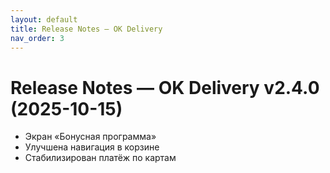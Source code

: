 ```yaml
---
layout: default
title: Release Notes — OK Delivery
nav_order: 3
---
```

# Release Notes — OK Delivery v2.4.0 (2025-10-15)
- Экран «Бонусная программа»
- Улучшена навигация в корзине
- Стабилизирован платёж по картам
